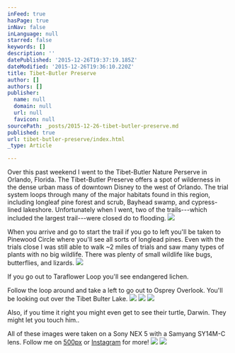 ```yaml
---
inFeed: true
hasPage: true
inNav: false
inLanguage: null
starred: false
keywords: []
description: ''
datePublished: '2015-12-26T19:37:19.185Z'
dateModified: '2015-12-26T19:36:10.220Z'
title: Tibet-Butler Preserve
author: []
authors: []
publisher:
  name: null
  domain: null
  url: null
  favicon: null
sourcePath: _posts/2015-12-26-tibet-butler-preserve.md
published: true
url: tibet-butler-preserve/index.html
_type: Article

---
```

Over this past weekend I went to the Tibet-Butler Nature Perserve in Orlando, Florida. The Tibet-Butler Preserve offers a spot of wilderness in the dense urban mass of downtown Disney to the west of Orlando. The trial system loops through many of the major habitats found in this region, including longleaf pine forest and scrub, Bayhead swamp, and cypress-lined lakeshore. Unfortunately when I went, two of the trails---which included the largest trail---were closed do to flooding. ![](https://the-grid-user-content.s3-us-west-2.amazonaws.com/f9f402ff-be83-43da-999d-bef6b0054770.jpg)

When you arrive and go to start the trail if you go to left you'll be taken to Pinewood Circle where you'll see all sorts of longlead pines. Even with the trials close I was still able to walk ~2 miles of trials and saw many types of plants with no big wildlife. There was plenty of small wildlife like bugs, butterflies, and lizards.
![](https://the-grid-user-content.s3-us-west-2.amazonaws.com/60c32858-2470-41e2-88e6-5a1cf55705a7.jpg)

If you go out to Taraflower Loop you'll see endangered lichen. 

Follow the loop around and take a left to go out to Osprey Overlook. You'll be looking out over the Tibet Bulter Lake.
![](https://the-grid-user-content.s3-us-west-2.amazonaws.com/e27b4d33-44c2-4098-9017-203010c09be8.jpg)
![](https://the-grid-user-content.s3-us-west-2.amazonaws.com/0b19cd3f-ee92-41ca-bd8b-51dabdb75e55.jpg)
![](https://the-grid-user-content.s3-us-west-2.amazonaws.com/89915094-a440-4d0a-ad4b-bbbbeb518d3e.jpg)

Also, if you time it right you might even get to see their turtle, Darwin. They might let you touch him.. 

All of these images were taken on a Sony NEX 5 with a Samyang SY14M-C lens. Follow me on [500px][0] or [Instagram][1] for more!
![](https://the-grid-user-content.s3-us-west-2.amazonaws.com/9a62f409-9bd3-4fe1-99a5-0629d40fab23.jpg)
![](https://the-grid-user-content.s3-us-west-2.amazonaws.com/d649ac8d-0ebc-4979-b94f-73a8b17a6f6f.jpg)

[0]: https://500px.com/jamcar23
[1]: https://instagram.com/jamcar23